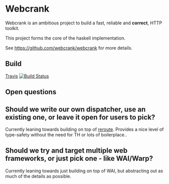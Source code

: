 Webcrank
========

Webcrank is an ambitious project to build a fast, reliable and
__correct__, HTTP toolkit.

This project forms the core of the haskell implementation.

See <https://github.com/webcrank/webcrank> for more details.

Build
-----

[Travis](https://travis-ci.org/webcrank/webcrank.hs) [![Build Status](https://travis-ci.org/webcrank/webcrank.hs.png)](https://travis-ci.org/webcrank/webcrank.hs)

Open questions
-----

Should we write our own dispatcher, use an existing one, or leave it open for users to pick?
---

Currently leaning towards building on top of [reroute](https://github.com/agrafix/reroute). Provides a nice level of type-safety without the need for TH or lots of boilerplace..


Should we try and target multiple web frameworks, or just pick one - like WAI/Warp?
---

Currently leaning towards just building on top of WAI, but abstracting out as much of the details as possible.
